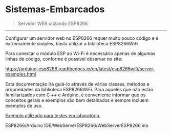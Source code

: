 # Sistemas-Embarcados

>Servidor WEB utizando ESP8266
------

Configurar um servidor web no ESP8266 requer muito pouco código e é extremamente simples, basta utilizar a biblioteca ESP8266WiFi.

Para conectar o módulo ESP ao Wi-Fi é necessário apenas de algumas linhas de código, conforme é possível observar no site:

https://arduino-esp8266.readthedocs.io/en/latest/esp8266wifi/server-examples.html

Esta documentação irá guiá-lo através de várias classes, métodos e propriedades da biblioteca ESP8266WiFi. Para aqueles que não estão familiarizados com C ++ e Arduino, é conveniente informar que os conceitos gerais e exemplos são bem detalhados e sempre incluem exemplos de uso.

[Exemplo utilizado para testes em laboratório.](WebServerESP8266.ino "Exemplo WEB server")
    
ESP8266/Arduino IDE/WebServerESP8266/WebServerESP8266.ino
